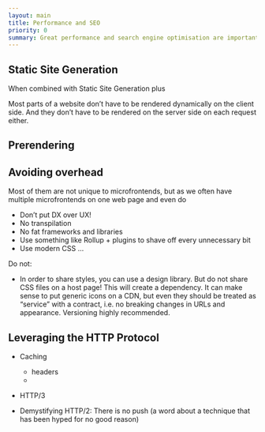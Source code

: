 ```yaml
---
layout: main
title: Performance and SEO
priority: 0
summary: Great performance and search engine optimisation are important for any website. With client-side microfrontends, this can be a bit challenging. So, let’s discuss how we can even outperform other approaches with the right techniques.
---
```


## Static Site Generation

When combined with Static Site Generation plus

Most parts of a website don’t have to be rendered dynamically on the client side. And they don’t have to be rendered on the server side on each request either.

## Prerendering



## Avoiding overhead

Most of them are not unique to microfrontends, but as we often have multiple microfrontends on one web page and even do

- Don’t put DX over UX!
- No transpilation
- No fat frameworks and libraries
- Use something like Rollup + plugins to shave off every unnecessary bit
- Use modern CSS …

Do not:
- In order to share styles, you can use a design library. But do not share CSS files on a host page! This will create a dependency. It can make sense to put generic icons on a CDN, but even they should be treated as “service” with a contract, i.e. no breaking changes in URLs and appearance. Versioning highly recommended.


## Leveraging the HTTP Protocol

- Caching
    - headers
    -

- HTTP/3
- Demystifying HTTP/2: There is no push (a word about a technique that has been hyped for no good reason)
